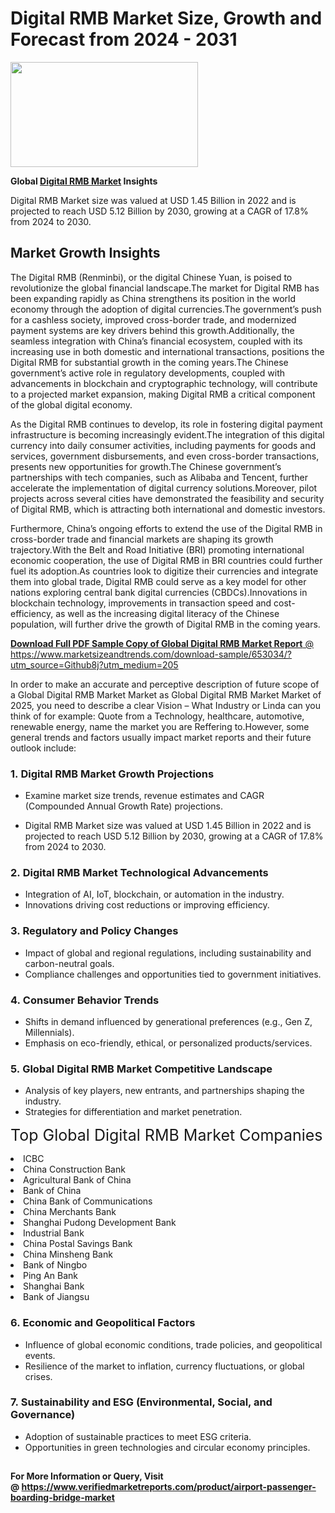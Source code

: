 <H1>Digital RMB Market Size, Growth and Forecast from 2024 - 2031</H1><img class="aligncenter size-medium wp-image-584254" src="https://thirdeyenews.in/wp-content/uploads/2024/09/Global-Market-Research-300x168.jpeg" alt="" width="300" height="168" /><p><strong>Global&nbsp;<a href="https://www.marketsizeandtrends.com/download-sample/653034/?utm_source=Github8j?utm_medium=205">Digital RMB Market</a> Insights</strong></p><p>Digital RMB Market size was valued at USD 1.45 Billion in 2022 and is projected to reach USD 5.12 Billion by 2030, growing at a CAGR of 17.8% from 2024 to 2030.</p><p><h2>Market Growth Insights</h2> <p>The Digital RMB (Renminbi), or the digital Chinese Yuan, is poised to revolutionize the global financial landscape.The market for Digital RMB has been expanding rapidly as China strengthens its position in the world economy through the adoption of digital currencies.The government’s push for a cashless society, improved cross-border trade, and modernized payment systems are key drivers behind this growth.Additionally, the seamless integration with China’s financial ecosystem, coupled with its increasing use in both domestic and international transactions, positions the Digital RMB for substantial growth in the coming years.The Chinese government’s active role in regulatory developments, coupled with advancements in blockchain and cryptographic technology, will contribute to a projected market expansion, making Digital RMB a critical component of the global digital economy.</p> <p><a href="https://example.com/download-sample" target="_blank"></a></p> <p>As the Digital RMB continues to develop, its role in fostering digital payment infrastructure is becoming increasingly evident.The integration of this digital currency into daily consumer activities, including payments for goods and services, government disbursements, and even cross-border transactions, presents new opportunities for growth.The Chinese government’s partnerships with tech companies, such as Alibaba and Tencent, further accelerate the implementation of digital currency solutions.Moreover, pilot projects across several cities have demonstrated the feasibility and security of Digital RMB, which is attracting both international and domestic investors.</p> <p>Furthermore, China’s ongoing efforts to extend the use of the Digital RMB in cross-border trade and financial markets are shaping its growth trajectory.With the Belt and Road Initiative (BRI) promoting international economic cooperation, the use of Digital RMB in BRI countries could further fuel its adoption.As countries look to digitize their currencies and integrate them into global trade, Digital RMB could serve as a key model for other nations exploring central bank digital currencies (CBDCs).Innovations in blockchain technology, improvements in transaction speed and cost-efficiency, as well as the increasing digital literacy of the Chinese population, will further drive the growth of Digital RMB in the coming years.</p> <p><a href="https://example.com/get-more" target="_blank"></p><p><span class=""><strong>Download Full PDF Sample Copy of Global Digital RMB Market Report</strong> @ <a href="https://www.marketsizeandtrends.com/download-sample/653034/?utm_source=Github8j?utm_medium=205" target="_blank">https://www.marketsizeandtrends.com/download-sample/653034/?utm_source=Github8j?utm_medium=205</a></span></p><p>In order to make an accurate and perceptive description of future scope of a Global&nbsp;Digital RMB Market Market as Global&nbsp;Digital RMB Market Market of 2025, you need to describe a clear Vision &ndash; What Industry or Linda can you think of for example: Quote from a Technology, healthcare, automotive, renewable energy, name the market you are Reffering to.However, some general trends and factors usually impact market reports and their future outlook include:</p><h3>1.&nbsp;<strong>Digital RMB Market Growth Projections</strong></h3><ul><li>Examine market size trends, revenue estimates and CAGR (Compounded Annual Growth Rate) projections.</li><li><p>Digital RMB Market size was valued at USD 1.45 Billion in 2022 and is projected to reach USD 5.12 Billion by 2030, growing at a CAGR of 17.8% from 2024 to 2030.</p></li></ul><h3>2.&nbsp;<strong>Digital RMB Market Technological Advancements</strong></h3><ul><li>Integration of AI, IoT, blockchain, or automation in the industry.</li><li>Innovations driving cost reductions or improving efficiency.</li></ul><h3>3.&nbsp;<strong>Regulatory and Policy Changes</strong></h3><ul><li>Impact of global and regional regulations, including sustainability and carbon-neutral goals.</li><li>Compliance challenges and opportunities tied to government initiatives.</li></ul><h3>4.&nbsp;<strong>Consumer Behavior Trends</strong></h3><ul><li>Shifts in demand influenced by generational preferences (e.g., Gen Z, Millennials).</li><li>Emphasis on eco-friendly, ethical, or personalized products/services.</li></ul><h3>5.&nbsp;<strong>Global Digital RMB Market Competitive Landscape</strong></h3><ul><li>Analysis of key players, new entrants, and partnerships shaping the industry.</li><li>Strategies for differentiation and market penetration.</li></ul><p data-pm-slice="1 1 []"><span style="color: inherit; font-family: inherit; font-size: 25px;">Top Global Digital RMB Market Companies</span></p><div class="" data-test-id=""><p><li>ICBC</li><li> China Construction Bank</li><li> Agricultural Bank of China</li><li> Bank of China</li><li> China Bank of Communications</li><li> China Merchants Bank</li><li> Shanghai Pudong Development Bank</li><li> Industrial Bank</li><li> China Postal Savings Bank</li><li> China Minsheng Bank</li><li> Bank of Ningbo</li><li> Ping An Bank</li><li> Shanghai Bank</li><li> Bank of Jiangsu</li></p></div><h3>6.&nbsp;<strong>Economic and Geopolitical Factors</strong></h3><ul><li>Influence of global economic conditions, trade policies, and geopolitical events.</li><li>Resilience of the market to inflation, currency fluctuations, or global crises.</li></ul><h3>7.&nbsp;<strong>Sustainability and ESG (Environmental, Social, and Governance)</strong></h3><ul><li>Adoption of sustainable practices to meet ESG criteria.</li><li>Opportunities in green technologies and circular economy principles.</li></ul><h2><strong style="font-size: 14px;">For More Information or Query, Visit @&nbsp;</strong><a style="background-color: #ffffff; font-size: 14px;" href="https://www.marketsizeandtrends.com/report/digital-rmb-market/" target="_blank">https://www.verifiedmarketreports.com/product/airport-passenger-boarding-bridge-market</a></h2>
